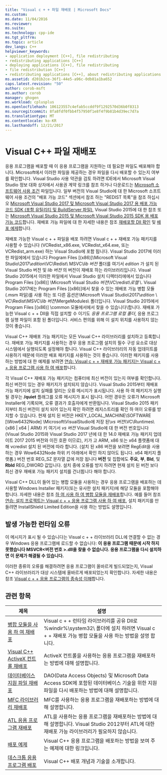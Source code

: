 ```yaml
---
title: "Visual c + + 파일 재배포 | Microsoft Docs"
ms.custom: 
ms.date: 11/04/2016
ms.reviewer: 
ms.suite: 
ms.technology: cpp-ide
ms.tgt_pltfrm: 
ms.topic: article
dev_langs: C++
helpviewer_keywords:
- application deployment [C++], file redistributing
- redistributing applications [C++]
- deploying applications [C++], file redistributing
- file redistribution [C++]
- redistributing applications [C++], about redistributing applications
ms.assetid: d201b2ce-36f1-44e5-a96c-0db81a1ba652
caps.latest.revision: "50"
author: corob-msft
ms.author: corob
manager: ghogen
ms.workload: cplusplus
ms.openlocfilehash: 106123557c4efab5ccddf9f1292570d36b0f8313
ms.sourcegitcommit: 8fa8fdf0fbb4f57950f1e8f4f9b81b4d39ec7d7a
ms.translationtype: MT
ms.contentlocale: ko-KR
ms.lasthandoff: 12/21/2017
---
```

# <a name="redistributing-visual-c-files"></a>Visual C++ 파일 재배포
응용 프로그램을 배포할 때 이 응용 프로그램을 지원하는 데 필요한 파일도 배포해야 합니다. Microsoft에서 이러한 파일을 제공하는 경우 파일을 다시 배포할 수 있는지 여부를 확인합니다. Visual Studio 사용 약관을 검토 하려면 IDE에서 Microsoft Visual Studio 정보 대화 상자에서 사용권 계약 링크를 참조 하거나 다운로드는 [Microsoft 소프트웨어 사용 조건](http://go.microsoft.com/fwlink/p/?LinkId=831114) 파일입니다. 일부 버전의 Visual Studio에 대 한 Microsoft 소프트웨어 사용 조건의 "배포 가능 코드" 섹션에서 참조 하는 "REDIST 목록"을 참조 하십시오 [Microsoft Visual Studio 2017 및 Microsoft Visual Studio 2017 용 배포 가능 코드 SDK (포함 유틸리티 및 BuildServer 파일)](http://go.microsoft.com/fwlink/p/?LinkId=823098), Visual Studio 2015에 대 한 참조 또는 [Microsoft Visual Studio 2015 및 Microsoft Visual Studio 2015 SDK 용 배포 가능 코드](http://go.microsoft.com/fwlink/p/?LinkId=523763)합니다. 재배포 가능 파일에 대 한 자세한 내용은 참조 [재배포할 Dll 확인](../ide/determining-which-dlls-to-redistribute.md) 및 [배포 예제](../ide/deployment-examples.md)합니다.  
  
 재배포 가능한 Visual c + + 파일을 배포 하려면 Visual c + + 재배포 가능 패키지를 사용할 수 있습니다 (VCRedist\_x86.exe, VCRedist\_x64.exe, 또는 VCRedist\_arm.exe) 하는 Visual Studio에 포함 됩니다. Visual Studio 2017에 이러한 파일에에서 있습니다 Program Files [(x86)]\\Microsoft Visual Studio\\2017\\_edition_\\VC\\Redist\\ MSVC\\_lib 버전_ 폴더를 여기서 _edition_ 가 설치 된 Visual Studio 버전 및 _lib 버전_ 의 버전이 재배포 하는 라이브러리입니다. Visual Studio 2015에서 이러한 파일에서 Visual Studio 설치 디렉터리에에서 있습니다 Program Files [(x86)] \Microsoft Visual Studio *버전*\VC\redist\\*로캘* \\. Visual Studio 2017에는 Program Files [(x86)]에서 찾을 수 있는 재배포 가능 병합 모듈 (.msm 파일)를 사용 하는 또 다른 옵션은\\Microsoft Visual Studio\\2017\\_edition_ \\ VC\\Redist\\MSVC\\_lib 버전_\\MergeModules\\ 폴더입니다. Visual Studio 2015에서 Program Files [(x86)] \common 모듈에서에서 찾을 수 있습니다\\합니다. 재배포 가능한 Visual c + + Dll을 직접 설치할 수 이기도 *응용 프로그램 로컬 폴더*, 응용 프로그램 실행 파일이 포함 된 폴더입니다. 서비스 편의를 위해 이 설치 위치를 사용하지 않는 것이 좋습니다.  
  
 Visual C++ 재배포 가능 패키지는 모든 Visual C++ 라이브러리를 설치하고 등록합니다. 재배포 가능 패키지를 사용하는 경우 응용 프로그램 설치의 필수 구성 요소로 대상 시스템에서 실행되도록 설정해야 합니다. Visual C++ 라이브러리의 자동 업데이트를 사용하기 때문에 이러한 배포 패키지를 사용하는 것이 좋습니다. 이러한 패키지를 사용 하는 방법에 대 한 예제를 보려면 [연습: Visual c + + 재배포 가능 패키지는 Visual c + + 응용 프로그램 사용 하 여 배포](../ide/deploying-visual-cpp-application-by-using-the-vcpp-redistributable-package.md)합니다.  
  
 각 Visual C++ 재배포 가능 패키지는 컴퓨터에 최신 버전이 있는지 여부를 확인합니다. 최신 버전이 있는 경우 패키지가 설치되지 않습니다. Visual Studio 2015부터 재배포 가능 패키지에 설치 실패를 알리는 오류 메시지가 표시됩니다. 사용 하 여 패키지가 실행 될 경우는 **/quiet** 플래그를 오류 메시지가 표시 됩니다. 어떤 경우든 오류가 Microsoft Installer에 기록되며, 오류 결과가 호출자에게 반환됩니다. Visual Studio 2015 패키지부터 최신 버전이 설치 되어 있는지 확인 하려면 레지스트리를 확인 하 여이 오류를 방지할 수 있습니다. 현재 설치 된 버전은 HKEY_LOCAL_MACHINE\SOFTWARE [\Wow6432Node] \Microsoft\VisualStudio에 저장 된\\_vs 버전_\VC\Runtimes\\{x86 | x64 | ARM} 키 여기서 _vs 버전_ Visual Studio에 대 한 버전 번호입니다 (Visual Studio 2015와 Visual Studio 2017 년에 대 한 14.0 재배포 가능 패키지 업데이트 2017 2015 버전와 이진 호환 이므로), 키가 고 ARM, x86 또는 x64 플랫폼에 대해 vcredist 설치 된 버전에 따라 합니다. (설치 된 x86 버전을 보려면 RegEdit을 사용 하는 경우 Wow6432Node 하위 키 아래에서 확인 하지 않아도 됩니다. x64 패키지 플랫폼.) 버전 번호 REG_SZ 문자열 값에 저장 됩니다 **버전** 및 집합에도 **주요**, **부**, **Bld**, 및 **Rbld** REG_DWORD 값입니다. 설치 중에 오류를 방지 하려면 현재 설치 된 버전 보다 최신 경우 재배포 가능 패키지 설치를 건너뜁니다 해야 합니다.  
  
 Visual C++ DLL이 들어 있는 병합 모듈을 사용하는 경우 응용 프로그램을 배포하는 데 사용할 Windows Installer 패키지(또는 유사한 설치 패키지)에 해당 모듈을 포함해야 합니다. 자세한 내용은 참조 [하 여 사용 하 여 병합 모듈을 재배포](../ide/redistributing-components-by-using-merge-modules.md)합니다. 예를 들어 참조 [연습: 설치 프로젝트는 Visual c + + 응용 프로그램 사용 하 여 배포](../ide/walkthrough-deploying-a-visual-cpp-application-by-using-a-setup-project.md), 설치 패키지를 만들려면 InstallShield Limited Edition을 사용 하는 방법도 설명입니다.  
  
## <a name="potential-run-time-errors"></a>발생 가능한 런타임 오류  
 이 메시지가 표시 될 수 있습니다는 Visual c + + 라이브러리 DLL에 연결할 수 없는 경우 Windows 응용 프로그램에 로드할 수 없습니다: **이 응용 프로그램 때문에 시작 하지 못했습니다 MSVCR\<버전 번호 >.dll을 찾을 수 없습니다. 응용 프로그램을 다시 설치하면 이 문제가 해결될 수 있습니다.**  
  
 이러한 종류의 오류를 해결하려면 응용 프로그램이 올바르게 빌드되었는지, Visual C++ 라이브러리가 대상 시스템에 올바르게 배포되었는지 확인합니다. 자세한 내용은 참조 [Visual c + + 응용 프로그램의 종속성 이해](../ide/understanding-the-dependencies-of-a-visual-cpp-application.md)합니다.  
  
## <a name="related-topics"></a>관련 항목  
  
|제목|설명|  
|-----------|-----------------|  
|[병합 모듈을 사용 하 여 재배포](../ide/redistributing-components-by-using-merge-modules.md)|Visual c + + 런타임 라이브러리를 공유 Dll로 %windir%\system32\ 폴더에 설치 하려면 Visual c + + 재배포 가능 병합 모듈을 사용 하는 방법을 설명 합니다.|  
|[Visual C++ ActiveX 컨트롤 재배포](../ide/redistributing-visual-cpp-activex-controls.md)|ActiveX 컨트롤을 사용하는 응용 프로그램을 재배포하는 방법에 대해 설명합니다.|  
|[데이터베이스 지원 파일 재배포](../ide/redistributing-database-support-files.md)|DAO(Data Access Objects) 및 Microsoft Data Access SDK에 포함된 데이터베이스 기술을 위한 지원 파일을 다시 배포하는 방법에 대해 설명합니다.|  
|[MFC 라이브러리 재배포](../ide/redistributing-the-mfc-library.md)|MFC를 사용하는 응용 프로그램을 재배포하는 방법에 대해 설명합니다.|  
|[ATL 응용 프로그램 재배포](../ide/redistributing-an-atl-application.md)|ATL을 사용하는 응용 프로그램을 재배포하는 방법에 대해 설명합니다. Visual Studio 2012부터 ATL에 대한 재배포 가능 라이브러리가 필요하지 않습니다.|  
|[배포 예제](../ide/deployment-examples.md)|Visual C++ 응용 프로그램을 배포하는 방법을 보여 주는 예제에 대한 링크입니다.|  
|[데스크톱 응용 프로그램 배포](../ide/deploying-native-desktop-applications-visual-cpp.md)|Visual C++ 배포 개념과 기술을 소개합니다.|